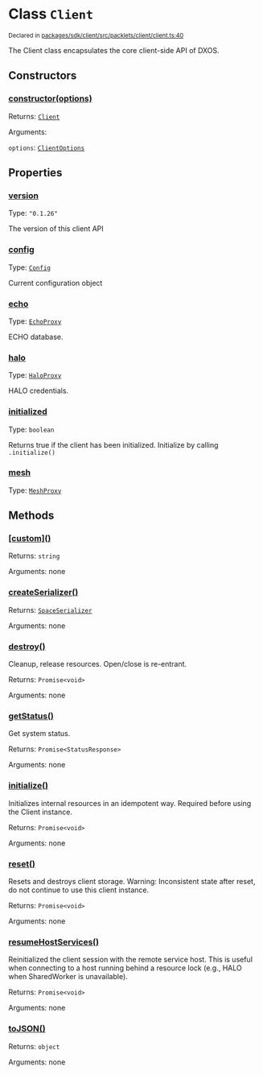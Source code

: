 # Class `Client`
<sub>Declared in [packages/sdk/client/src/packlets/client/client.ts:40](https://github.com/dxos/dxos/blob/main/packages/sdk/client/src/packlets/client/client.ts#L40)</sub>


The Client class encapsulates the core client-side API of DXOS.

## Constructors
### [constructor(options)](https://github.com/dxos/dxos/blob/main/packages/sdk/client/src/packlets/client/client.ts#L56)


Returns: <code>[Client](/api/@dxos/client/classes/Client)</code>

Arguments: 

`options`: <code>[ClientOptions](/api/@dxos/client/types/ClientOptions)</code>

## Properties
### [version](https://github.com/dxos/dxos/blob/main/packages/sdk/client/src/packlets/client/client.ts#L44)
Type: <code>"0.1.26"</code>

The version of this client API
### [config](https://github.com/dxos/dxos/blob/main/packages/sdk/client/src/packlets/client/client.ts#L95)
Type: <code>[Config](/api/@dxos/client/classes/Config)</code>

Current configuration object
### [echo](https://github.com/dxos/dxos/blob/main/packages/sdk/client/src/packlets/client/client.ts#L118)
Type: <code>[EchoProxy](/api/@dxos/client/classes/EchoProxy)</code>

ECHO database.
### [halo](https://github.com/dxos/dxos/blob/main/packages/sdk/client/src/packlets/client/client.ts#L110)
Type: <code>[HaloProxy](/api/@dxos/client/classes/HaloProxy)</code>

HALO credentials.
### [initialized](https://github.com/dxos/dxos/blob/main/packages/sdk/client/src/packlets/client/client.ts#L103)
Type: <code>boolean</code>

Returns true if the client has been initialized. Initialize by calling  `.initialize()`
### [mesh](https://github.com/dxos/dxos/blob/main/packages/sdk/client/src/packlets/client/client.ts#L127)
Type: <code>[MeshProxy](/api/@dxos/client/classes/MeshProxy)</code>

## Methods
### [\[custom\]()](https://github.com/dxos/dxos/blob/main/packages/sdk/client/src/packlets/client/client.ts#L79)


Returns: <code>string</code>

Arguments: none
### [createSerializer()](https://github.com/dxos/dxos/blob/main/packages/sdk/client/src/packlets/client/client.ts#L212)


Returns: <code>[SpaceSerializer](/api/@dxos/client/classes/SpaceSerializer)</code>

Arguments: none
### [destroy()](https://github.com/dxos/dxos/blob/main/packages/sdk/client/src/packlets/client/client.ts#L164)


Cleanup, release resources.
Open/close is re-entrant.

Returns: <code>Promise&lt;void&gt;</code>

Arguments: none
### [getStatus()](https://github.com/dxos/dxos/blob/main/packages/sdk/client/src/packlets/client/client.ts#L181)


Get system status.

Returns: <code>Promise&lt;StatusResponse&gt;</code>

Arguments: none
### [initialize()](https://github.com/dxos/dxos/blob/main/packages/sdk/client/src/packlets/client/client.ts#L137)


Initializes internal resources in an idempotent way.
Required before using the Client instance.

Returns: <code>Promise&lt;void&gt;</code>

Arguments: none
### [reset()](https://github.com/dxos/dxos/blob/main/packages/sdk/client/src/packlets/client/client.ts#L200)


Resets and destroys client storage.
Warning: Inconsistent state after reset, do not continue to use this client instance.

Returns: <code>Promise&lt;void&gt;</code>

Arguments: none
### [resumeHostServices()](https://github.com/dxos/dxos/blob/main/packages/sdk/client/src/packlets/client/client.ts#L191)


Reinitialized the client session with the remote service host.
This is useful when connecting to a host running behind a resource lock
(e.g., HALO when SharedWorker is unavailable).

Returns: <code>Promise&lt;void&gt;</code>

Arguments: none
### [toJSON()](https://github.com/dxos/dxos/blob/main/packages/sdk/client/src/packlets/client/client.ts#L83)


Returns: <code>object</code>

Arguments: none